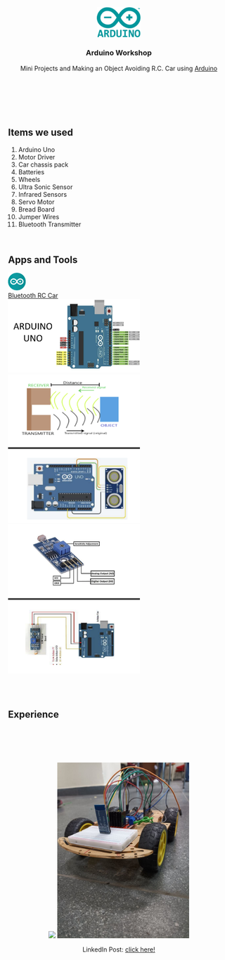 <div align="center">
  <p>
      <img width="20%" src="/Arduino-Workshop/Gallery/arduino-icon.png">
  </p>
  <b><h3> Arduino Workshop </h3></b>
  <p> Mini Projects and Making an Object Avoiding R.C. Car using <a href="https://www.arduino.cc"> Arduino </a></p>
</div>
<br>
<br>

<br><br>

## Items we used
1. Arduino Uno
2. Motor Driver
3. Car chassis pack 
4. Batteries
5. Wheels
6. Ultra Sonic Sensor
7. Infrared Sensors
8. Servo Motor
9. Bread Board
10. Jumper Wires
11. Bluetooth Transmitter

<br>

## Apps and Tools
<a href="https://www.arduino.cc/en/software"><img src="/Arduino-Workshop/Gallery/arduino-app.png" width="40"></a>
 <br>
<a href="https://play.google.com/store/apps/details?id=braulio.calle.bluetoothRCcontroller&hl=en_IN&gl=US"> Bluetooth RC Car </a>
 <br>
  <img src="/Arduino-Workshop/Gallery/arduino-circuit.png" width="300" height="auto">
  <img src="/Arduino-Workshop/Gallery/arduino-ir.png" width="300" height="auto">
  <img src="/Arduino-Workshop/Gallery/arduino-ldr.png" width="300" height="auto">



<br><br>

## Experience
<!-- images from linkdn -->

<br><br>
---

<div align="center">
 <img src="/Arduino-Workshop/Gallery/arduino-gif-ir.gif" width="300" height="auto">
 <img src="/Arduino-Workshop/Gallery/arduino1.jpeg" width="300" height="auto">

LinkedIn Post: [click here!](https://www.linkedin.com/posts/shivankursharma018_attended-arduino-workshops-in-october22-activity-7059171334735462400-jIGj?utm_source=share&utm_medium=member_desktop)

</div>
